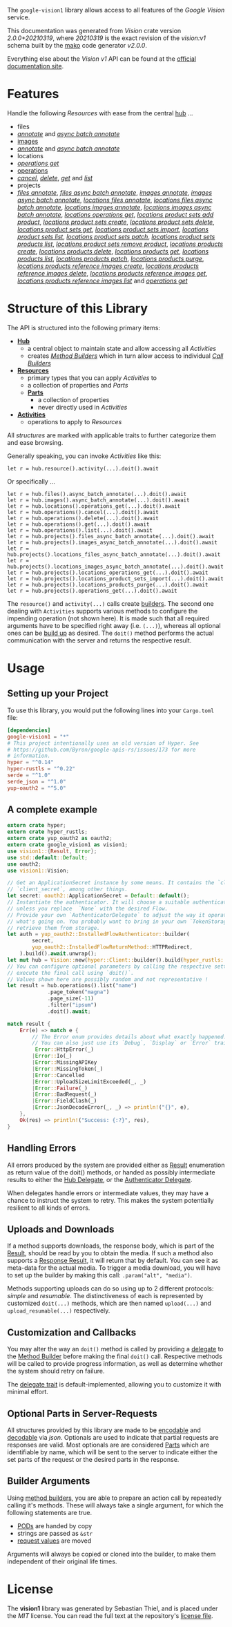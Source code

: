 <!---
DO NOT EDIT !
This file was generated automatically from 'src/mako/api/README.md.mako'
DO NOT EDIT !
-->
The `google-vision1` library allows access to all features of the *Google Vision* service.

This documentation was generated from *Vision* crate version *2.0.0+20210319*, where *20210319* is the exact revision of the *vision:v1* schema built by the [mako](http://www.makotemplates.org/) code generator *v2.0.0*.

Everything else about the *Vision* *v1* API can be found at the
[official documentation site](https://cloud.google.com/vision/).
# Features

Handle the following *Resources* with ease from the central [hub](https://docs.rs/google-vision1/2.0.0+20210319/google_vision1/Vision) ... 

* files
 * [*annotate*](https://docs.rs/google-vision1/2.0.0+20210319/google_vision1/api::FileAnnotateCall) and [*async batch annotate*](https://docs.rs/google-vision1/2.0.0+20210319/google_vision1/api::FileAsyncBatchAnnotateCall)
* [images](https://docs.rs/google-vision1/2.0.0+20210319/google_vision1/api::Image)
 * [*annotate*](https://docs.rs/google-vision1/2.0.0+20210319/google_vision1/api::ImageAnnotateCall) and [*async batch annotate*](https://docs.rs/google-vision1/2.0.0+20210319/google_vision1/api::ImageAsyncBatchAnnotateCall)
* locations
 * [*operations get*](https://docs.rs/google-vision1/2.0.0+20210319/google_vision1/api::LocationOperationGetCall)
* [operations](https://docs.rs/google-vision1/2.0.0+20210319/google_vision1/api::Operation)
 * [*cancel*](https://docs.rs/google-vision1/2.0.0+20210319/google_vision1/api::OperationCancelCall), [*delete*](https://docs.rs/google-vision1/2.0.0+20210319/google_vision1/api::OperationDeleteCall), [*get*](https://docs.rs/google-vision1/2.0.0+20210319/google_vision1/api::OperationGetCall) and [*list*](https://docs.rs/google-vision1/2.0.0+20210319/google_vision1/api::OperationListCall)
* projects
 * [*files annotate*](https://docs.rs/google-vision1/2.0.0+20210319/google_vision1/api::ProjectFileAnnotateCall), [*files async batch annotate*](https://docs.rs/google-vision1/2.0.0+20210319/google_vision1/api::ProjectFileAsyncBatchAnnotateCall), [*images annotate*](https://docs.rs/google-vision1/2.0.0+20210319/google_vision1/api::ProjectImageAnnotateCall), [*images async batch annotate*](https://docs.rs/google-vision1/2.0.0+20210319/google_vision1/api::ProjectImageAsyncBatchAnnotateCall), [*locations files annotate*](https://docs.rs/google-vision1/2.0.0+20210319/google_vision1/api::ProjectLocationFileAnnotateCall), [*locations files async batch annotate*](https://docs.rs/google-vision1/2.0.0+20210319/google_vision1/api::ProjectLocationFileAsyncBatchAnnotateCall), [*locations images annotate*](https://docs.rs/google-vision1/2.0.0+20210319/google_vision1/api::ProjectLocationImageAnnotateCall), [*locations images async batch annotate*](https://docs.rs/google-vision1/2.0.0+20210319/google_vision1/api::ProjectLocationImageAsyncBatchAnnotateCall), [*locations operations get*](https://docs.rs/google-vision1/2.0.0+20210319/google_vision1/api::ProjectLocationOperationGetCall), [*locations product sets add product*](https://docs.rs/google-vision1/2.0.0+20210319/google_vision1/api::ProjectLocationProductSetAddProductCall), [*locations product sets create*](https://docs.rs/google-vision1/2.0.0+20210319/google_vision1/api::ProjectLocationProductSetCreateCall), [*locations product sets delete*](https://docs.rs/google-vision1/2.0.0+20210319/google_vision1/api::ProjectLocationProductSetDeleteCall), [*locations product sets get*](https://docs.rs/google-vision1/2.0.0+20210319/google_vision1/api::ProjectLocationProductSetGetCall), [*locations product sets import*](https://docs.rs/google-vision1/2.0.0+20210319/google_vision1/api::ProjectLocationProductSetImportCall), [*locations product sets list*](https://docs.rs/google-vision1/2.0.0+20210319/google_vision1/api::ProjectLocationProductSetListCall), [*locations product sets patch*](https://docs.rs/google-vision1/2.0.0+20210319/google_vision1/api::ProjectLocationProductSetPatchCall), [*locations product sets products list*](https://docs.rs/google-vision1/2.0.0+20210319/google_vision1/api::ProjectLocationProductSetProductListCall), [*locations product sets remove product*](https://docs.rs/google-vision1/2.0.0+20210319/google_vision1/api::ProjectLocationProductSetRemoveProductCall), [*locations products create*](https://docs.rs/google-vision1/2.0.0+20210319/google_vision1/api::ProjectLocationProductCreateCall), [*locations products delete*](https://docs.rs/google-vision1/2.0.0+20210319/google_vision1/api::ProjectLocationProductDeleteCall), [*locations products get*](https://docs.rs/google-vision1/2.0.0+20210319/google_vision1/api::ProjectLocationProductGetCall), [*locations products list*](https://docs.rs/google-vision1/2.0.0+20210319/google_vision1/api::ProjectLocationProductListCall), [*locations products patch*](https://docs.rs/google-vision1/2.0.0+20210319/google_vision1/api::ProjectLocationProductPatchCall), [*locations products purge*](https://docs.rs/google-vision1/2.0.0+20210319/google_vision1/api::ProjectLocationProductPurgeCall), [*locations products reference images create*](https://docs.rs/google-vision1/2.0.0+20210319/google_vision1/api::ProjectLocationProductReferenceImageCreateCall), [*locations products reference images delete*](https://docs.rs/google-vision1/2.0.0+20210319/google_vision1/api::ProjectLocationProductReferenceImageDeleteCall), [*locations products reference images get*](https://docs.rs/google-vision1/2.0.0+20210319/google_vision1/api::ProjectLocationProductReferenceImageGetCall), [*locations products reference images list*](https://docs.rs/google-vision1/2.0.0+20210319/google_vision1/api::ProjectLocationProductReferenceImageListCall) and [*operations get*](https://docs.rs/google-vision1/2.0.0+20210319/google_vision1/api::ProjectOperationGetCall)




# Structure of this Library

The API is structured into the following primary items:

* **[Hub](https://docs.rs/google-vision1/2.0.0+20210319/google_vision1/Vision)**
    * a central object to maintain state and allow accessing all *Activities*
    * creates [*Method Builders*](https://docs.rs/google-vision1/2.0.0+20210319/google_vision1/client::MethodsBuilder) which in turn
      allow access to individual [*Call Builders*](https://docs.rs/google-vision1/2.0.0+20210319/google_vision1/client::CallBuilder)
* **[Resources](https://docs.rs/google-vision1/2.0.0+20210319/google_vision1/client::Resource)**
    * primary types that you can apply *Activities* to
    * a collection of properties and *Parts*
    * **[Parts](https://docs.rs/google-vision1/2.0.0+20210319/google_vision1/client::Part)**
        * a collection of properties
        * never directly used in *Activities*
* **[Activities](https://docs.rs/google-vision1/2.0.0+20210319/google_vision1/client::CallBuilder)**
    * operations to apply to *Resources*

All *structures* are marked with applicable traits to further categorize them and ease browsing.

Generally speaking, you can invoke *Activities* like this:

```Rust,ignore
let r = hub.resource().activity(...).doit().await
```

Or specifically ...

```ignore
let r = hub.files().async_batch_annotate(...).doit().await
let r = hub.images().async_batch_annotate(...).doit().await
let r = hub.locations().operations_get(...).doit().await
let r = hub.operations().cancel(...).doit().await
let r = hub.operations().delete(...).doit().await
let r = hub.operations().get(...).doit().await
let r = hub.operations().list(...).doit().await
let r = hub.projects().files_async_batch_annotate(...).doit().await
let r = hub.projects().images_async_batch_annotate(...).doit().await
let r = hub.projects().locations_files_async_batch_annotate(...).doit().await
let r = hub.projects().locations_images_async_batch_annotate(...).doit().await
let r = hub.projects().locations_operations_get(...).doit().await
let r = hub.projects().locations_product_sets_import(...).doit().await
let r = hub.projects().locations_products_purge(...).doit().await
let r = hub.projects().operations_get(...).doit().await
```

The `resource()` and `activity(...)` calls create [builders][builder-pattern]. The second one dealing with `Activities` 
supports various methods to configure the impending operation (not shown here). It is made such that all required arguments have to be 
specified right away (i.e. `(...)`), whereas all optional ones can be [build up][builder-pattern] as desired.
The `doit()` method performs the actual communication with the server and returns the respective result.

# Usage

## Setting up your Project

To use this library, you would put the following lines into your `Cargo.toml` file:

```toml
[dependencies]
google-vision1 = "*"
# This project intentionally uses an old version of Hyper. See
# https://github.com/Byron/google-apis-rs/issues/173 for more
# information.
hyper = "^0.14"
hyper-rustls = "^0.22"
serde = "^1.0"
serde_json = "^1.0"
yup-oauth2 = "^5.0"
```

## A complete example

```Rust
extern crate hyper;
extern crate hyper_rustls;
extern crate yup_oauth2 as oauth2;
extern crate google_vision1 as vision1;
use vision1::{Result, Error};
use std::default::Default;
use oauth2;
use vision1::Vision;

// Get an ApplicationSecret instance by some means. It contains the `client_id` and 
// `client_secret`, among other things.
let secret: oauth2::ApplicationSecret = Default::default();
// Instantiate the authenticator. It will choose a suitable authentication flow for you, 
// unless you replace  `None` with the desired Flow.
// Provide your own `AuthenticatorDelegate` to adjust the way it operates and get feedback about 
// what's going on. You probably want to bring in your own `TokenStorage` to persist tokens and
// retrieve them from storage.
let auth = yup_oauth2::InstalledFlowAuthenticator::builder(
        secret,
        yup_oauth2::InstalledFlowReturnMethod::HTTPRedirect,
    ).build().await.unwrap();
let mut hub = Vision::new(hyper::Client::builder().build(hyper_rustls::HttpsConnector::with_native_roots()), auth);
// You can configure optional parameters by calling the respective setters at will, and
// execute the final call using `doit()`.
// Values shown here are possibly random and not representative !
let result = hub.operations().list("name")
             .page_token("magna")
             .page_size(-11)
             .filter("ipsum")
             .doit().await;

match result {
    Err(e) => match e {
        // The Error enum provides details about what exactly happened.
        // You can also just use its `Debug`, `Display` or `Error` traits
         Error::HttpError(_)
        |Error::Io(_)
        |Error::MissingAPIKey
        |Error::MissingToken(_)
        |Error::Cancelled
        |Error::UploadSizeLimitExceeded(_, _)
        |Error::Failure(_)
        |Error::BadRequest(_)
        |Error::FieldClash(_)
        |Error::JsonDecodeError(_, _) => println!("{}", e),
    },
    Ok(res) => println!("Success: {:?}", res),
}

```
## Handling Errors

All errors produced by the system are provided either as [Result](https://docs.rs/google-vision1/2.0.0+20210319/google_vision1/client::Result) enumeration as return value of
the doit() methods, or handed as possibly intermediate results to either the 
[Hub Delegate](https://docs.rs/google-vision1/2.0.0+20210319/google_vision1/client::Delegate), or the [Authenticator Delegate](https://docs.rs/yup-oauth2/*/yup_oauth2/trait.AuthenticatorDelegate.html).

When delegates handle errors or intermediate values, they may have a chance to instruct the system to retry. This 
makes the system potentially resilient to all kinds of errors.

## Uploads and Downloads
If a method supports downloads, the response body, which is part of the [Result](https://docs.rs/google-vision1/2.0.0+20210319/google_vision1/client::Result), should be
read by you to obtain the media.
If such a method also supports a [Response Result](https://docs.rs/google-vision1/2.0.0+20210319/google_vision1/client::ResponseResult), it will return that by default.
You can see it as meta-data for the actual media. To trigger a media download, you will have to set up the builder by making
this call: `.param("alt", "media")`.

Methods supporting uploads can do so using up to 2 different protocols: 
*simple* and *resumable*. The distinctiveness of each is represented by customized 
`doit(...)` methods, which are then named `upload(...)` and `upload_resumable(...)` respectively.

## Customization and Callbacks

You may alter the way an `doit()` method is called by providing a [delegate](https://docs.rs/google-vision1/2.0.0+20210319/google_vision1/client::Delegate) to the 
[Method Builder](https://docs.rs/google-vision1/2.0.0+20210319/google_vision1/client::CallBuilder) before making the final `doit()` call. 
Respective methods will be called to provide progress information, as well as determine whether the system should 
retry on failure.

The [delegate trait](https://docs.rs/google-vision1/2.0.0+20210319/google_vision1/client::Delegate) is default-implemented, allowing you to customize it with minimal effort.

## Optional Parts in Server-Requests

All structures provided by this library are made to be [encodable](https://docs.rs/google-vision1/2.0.0+20210319/google_vision1/client::RequestValue) and 
[decodable](https://docs.rs/google-vision1/2.0.0+20210319/google_vision1/client::ResponseResult) via *json*. Optionals are used to indicate that partial requests are responses 
are valid.
Most optionals are are considered [Parts](https://docs.rs/google-vision1/2.0.0+20210319/google_vision1/client::Part) which are identifiable by name, which will be sent to 
the server to indicate either the set parts of the request or the desired parts in the response.

## Builder Arguments

Using [method builders](https://docs.rs/google-vision1/2.0.0+20210319/google_vision1/client::CallBuilder), you are able to prepare an action call by repeatedly calling it's methods.
These will always take a single argument, for which the following statements are true.

* [PODs][wiki-pod] are handed by copy
* strings are passed as `&str`
* [request values](https://docs.rs/google-vision1/2.0.0+20210319/google_vision1/client::RequestValue) are moved

Arguments will always be copied or cloned into the builder, to make them independent of their original life times.

[wiki-pod]: http://en.wikipedia.org/wiki/Plain_old_data_structure
[builder-pattern]: http://en.wikipedia.org/wiki/Builder_pattern
[google-go-api]: https://github.com/google/google-api-go-client

# License
The **vision1** library was generated by Sebastian Thiel, and is placed 
under the *MIT* license.
You can read the full text at the repository's [license file][repo-license].

[repo-license]: https://github.com/Byron/google-apis-rsblob/master/LICENSE.md
